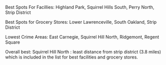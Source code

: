 Best Spots For Facillies: Highland Park, Squirrel Hills South, Perry North, Strip District


Best Spots for Grocery Stores: Lower Lawrenceville, South Oakland, Strip District


Lowest Crime Areas: East Carnegie, Squirrel Hill North, Ridgemont, Regent Square


Overall best: Squirrel Hill North : least distance from strip district (3.8 miles) which is included in the list for best facilities and grocery stores.
